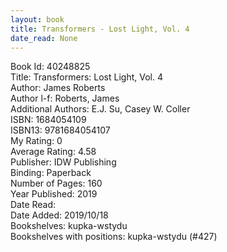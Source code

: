```yaml
---
layout: book
title: Transformers - Lost Light, Vol. 4
date_read: None
---
```


Book Id: 40248825<br />
Title: Transformers: Lost Light, Vol. 4<br />
Author: James Roberts<br />
Author l-f: Roberts, James<br />
Additional Authors: E.J. Su, Casey W. Coller<br />
ISBN: 1684054109<br />
ISBN13: 9781684054107<br />
My Rating: 0<br />
Average Rating: 4.58<br />
Publisher: IDW Publishing<br />
Binding: Paperback<br />
Number of Pages: 160<br />
Year Published: 2019<br />
Date Read: <br />
Date Added: 2019/10/18<br />
Bookshelves: kupka-wstydu<br />
Bookshelves with positions: kupka-wstydu (#427)<br />

